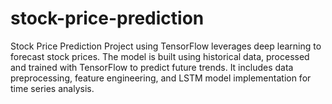 # stock-price-prediction
Stock Price Prediction Project using TensorFlow leverages deep learning to forecast stock prices. The model is built using historical data, processed and trained with TensorFlow to predict future trends. It includes data preprocessing, feature engineering, and LSTM model implementation for time series analysis.
